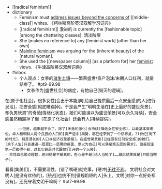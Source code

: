 - [[radical feminism]]
- dictionary
    - Feminism must [address issues beyond the concerns of](((23-g_XxGE))) [[middle-class]] whites. 《柯林斯高阶英汉双解学习词典》
    - [[radical feminism]] 激进的 is currently the [fashionable topic] [among the chattering classes]. 清淡阶层
    - She [makes no reference to] any [feminist work] [other than her own]
    - [Mainline feminism](((2SYELOMvO))) was arguing for the [inherent beauty] of the [natural woman].
    - She used the [[newspaper column]] [as a platform for] her [feminist views](((vE5NsdQfM))). 《牛津高阶英汉双解词典》
- #inbox
    - 个人观点：女拳的[滋生土壤](https://www.zhihu.com/question/475990996/answer/2071604225)——繁荣盛世/资产泡沫/末期人口红利，就要结束了。 #pt9-99.98
        - 女拳作为[盛世社会]的病症，有她自己[毁灭的逻辑]。

在[原子化社会]，很多女性[会出于本能]向[给自己提供最后一点安全感]的人[进行发泄]，把安全感[彻底糟蹋掉]。于是会产生“明明生活在[史上最好的盛世荣景]，却仇男厌男”的奇葩[情绪化状态]，她们可能误以为盛世荣景[可以永久持续]，安全感虽然糟蹋掉了但（在原子化社会）还会有人[持续提供]。


        - ——但是，越来越不会了。除了[矛盾的激化]会持续[降低女性安全感]，以最基本面来说，华人和朝鲜人两个民族的人口和[资产泡沫]局势，都已经来到了一个临界点，21世纪[剩下的时光]，将是漫长的[人口与经济双重萎缩]。在盛世荣景都[已经没有任何安全感]的她们，[余下人生]只会遭遇一层更比一层黑的痛苦，原以为自己[可以满足第五层的需求]，但最后连第一层都得不到，这其实算是时代跟她们[开的一个玩笑]。
    - 珍惜自己那点理智，还纠结是不是真的，担心是不是[给人当枪了]……最后结果就是[只能当靶子]。
看看[集美们]，不需要理性，[错了嘴硬]就完事，[硬冲][无往不利](https://bbs.saraba1st.com/2b/thread-2024541-3-1.html)。
文明社会对文明人[是没有优待的]，[统战]也统不到[循规蹈矩的人]头上。文明[对你一点好处都没有]，还死守着文明干嘛啊？ #pt7-99.98
